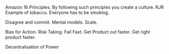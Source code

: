 Amazon 16 Principles. 
By following such principles you create a culture. RJR Example of tobacco. Everyone has to be smoking. 

Disagree and commit. 
Mental models. Scale. 

Bias for Action. Risk Taking. 
Fail Fast. Get Product out faster. Get right product faster. 

Decentralisation of Power


